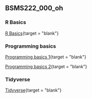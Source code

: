 ## BSMS222_000_oh

### R Basics

[R Basics](https://htmlpreview.github.io/?https://github.com/PhoenixLucas/bsms222_000_soh/blob/master/rbasic_20190906_000_oh.html){target = "blank"}

### Programming basics
[Programming basics 1](https://htmlpreview.github.io/?https://github.com/PhoenixLucas/bsms222_000_soh/blob/master/r_basic_20190911_000_oh.nb.html){target = "blank"}

[Programming basics 2](https://htmlpreview.github.io/?https://github.com/PhoenixLucas/bsms222_000_soh/blob/master/programming_basics_20190921_000_oh.nb.html){target = "blank"}

### Tidyverse
[Tidyverse](https://htmlpreview.github.io/?https://github.com/PhoenixLucas/bsms222_000_soh/blob/master/tidyverse_20190926_000_oh.nb.html){target = "blank"}
